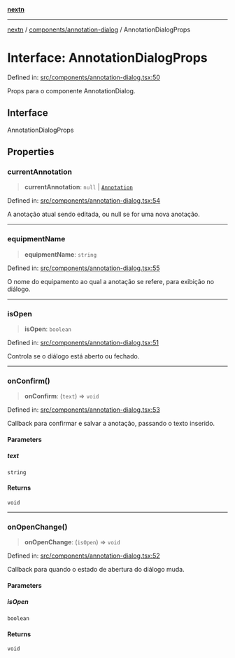 [**nextn**](../../../README.md)

***

[nextn](../../../modules.md) / [components/annotation-dialog](../README.md) / AnnotationDialogProps

# Interface: AnnotationDialogProps

Defined in: [src/components/annotation-dialog.tsx:50](https://github.com/Dicommunitas/ThreeJS_Terminal_3D/blob/c2331e405b00973e4f5e87258cdaf1d7c733b058/src/components/annotation-dialog.tsx#L50)

Props para o componente AnnotationDialog.

## Interface

AnnotationDialogProps

## Properties

### currentAnnotation

> **currentAnnotation**: `null` \| [`Annotation`](../../../lib/types/interfaces/Annotation.md)

Defined in: [src/components/annotation-dialog.tsx:54](https://github.com/Dicommunitas/ThreeJS_Terminal_3D/blob/c2331e405b00973e4f5e87258cdaf1d7c733b058/src/components/annotation-dialog.tsx#L54)

A anotação atual sendo editada, ou null se for uma nova anotação.

***

### equipmentName

> **equipmentName**: `string`

Defined in: [src/components/annotation-dialog.tsx:55](https://github.com/Dicommunitas/ThreeJS_Terminal_3D/blob/c2331e405b00973e4f5e87258cdaf1d7c733b058/src/components/annotation-dialog.tsx#L55)

O nome do equipamento ao qual a anotação se refere, para exibição no diálogo.

***

### isOpen

> **isOpen**: `boolean`

Defined in: [src/components/annotation-dialog.tsx:51](https://github.com/Dicommunitas/ThreeJS_Terminal_3D/blob/c2331e405b00973e4f5e87258cdaf1d7c733b058/src/components/annotation-dialog.tsx#L51)

Controla se o diálogo está aberto ou fechado.

***

### onConfirm()

> **onConfirm**: (`text`) => `void`

Defined in: [src/components/annotation-dialog.tsx:53](https://github.com/Dicommunitas/ThreeJS_Terminal_3D/blob/c2331e405b00973e4f5e87258cdaf1d7c733b058/src/components/annotation-dialog.tsx#L53)

Callback para confirmar e salvar a anotação, passando o texto inserido.

#### Parameters

##### text

`string`

#### Returns

`void`

***

### onOpenChange()

> **onOpenChange**: (`isOpen`) => `void`

Defined in: [src/components/annotation-dialog.tsx:52](https://github.com/Dicommunitas/ThreeJS_Terminal_3D/blob/c2331e405b00973e4f5e87258cdaf1d7c733b058/src/components/annotation-dialog.tsx#L52)

Callback para quando o estado de abertura do diálogo muda.

#### Parameters

##### isOpen

`boolean`

#### Returns

`void`
